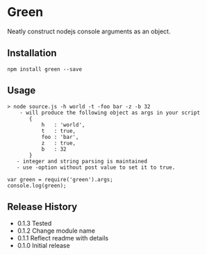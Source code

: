 Green
=========

Neatly construct nodejs console arguments as an object.

## Installation

  `npm install green --save`

## Usage

    > node source.js -h world -t -foo bar -z -b 32
        - will produce the following object as args in your script
           {
               h   : 'world',
               t   : true,
               foo : 'bar',
               z   : true,
               b   : 32
           }
       - integer and string parsing is maintained
       - use -option without post value to set it to true.

    var green = require('green').args;
    console.log(green);

## Release History

* 0.1.3 Tested
* 0.1.2 Change module name
* 0.1.1 Reflect readme with details
* 0.1.0 Initial release
